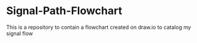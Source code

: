 # Signal-Path-Flowchart

This is a repository to contain a flowchart created on draw.io to catalog my signal flow
